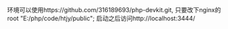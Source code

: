 环境可以使用https://github.com/316189693/php-devkit.git, 只要改下nginx的 root "E:/php/code/htjy/public";
启动之后访问http://localhost:3444/
